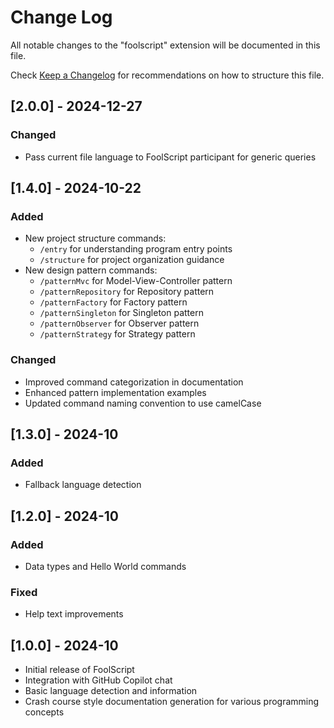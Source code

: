 # Change Log

All notable changes to the "foolscript" extension will be documented in this file.

Check [Keep a Changelog](http://keepachangelog.com/) for recommendations on how to structure this file.

## [2.0.0] - 2024-12-27
### Changed
- Pass current file language to FoolScript participant for generic queries

## [1.4.0] - 2024-10-22
### Added
- New project structure commands:
  - `/entry` for understanding program entry points
  - `/structure` for project organization guidance
- New design pattern commands:
  - `/patternMvc` for Model-View-Controller pattern
  - `/patternRepository` for Repository pattern
  - `/patternFactory` for Factory pattern
  - `/patternSingleton` for Singleton pattern
  - `/patternObserver` for Observer pattern
  - `/patternStrategy` for Strategy pattern
### Changed
- Improved command categorization in documentation
- Enhanced pattern implementation examples
- Updated command naming convention to use camelCase

## [1.3.0] - 2024-10
### Added
- Fallback language detection

## [1.2.0] - 2024-10
### Added
- Data types and Hello World commands
### Fixed
- Help text improvements

## [1.0.0] - 2024-10
- Initial release of FoolScript
- Integration with GitHub Copilot chat
- Basic language detection and information
- Crash course style documentation generation for various programming concepts
